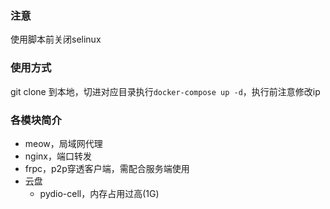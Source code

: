 ### 注意
使用脚本前关闭selinux

### 使用方式
git clone 到本地，切进对应目录执行`docker-compose up -d`，执行前注意修改ip

### 各模块简介
* meow，局域网代理
* nginx，端口转发
* frpc，p2p穿透客户端，需配合服务端使用
* 云盘
  * pydio-cell，内存占用过高(1G)
